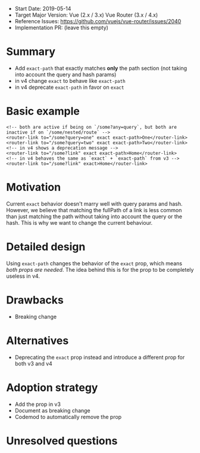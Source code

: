 - Start Date: 2019-05-14
- Target Major Version: Vue (2.x / 3.x) Vue Router (3.x / 4.x)
- Reference Issues: https://github.com/vuejs/vue-router/issues/2040
- Implementation PR: (leave this empty)

# Summary

- Add `exact-path` that exactly matches **only** the path section (not taking into account the query and hash params)
- in v4 change `exact` to behave like `exact-path`
- in v4 deprecate `exact-path` in favor on `exact`

# Basic example

```vue
<!-- both are active if being on `/some?any=query`, but both are inactive if on `/some/nested/route` -->
<router-link to="/some?query=one" exact exact-path>One</router-link>
<router-link to="/some?query=two" exact exact-path>Two</router-link>
<!-- in v4 shows a deprecation message -->
<router-link to="/some?link" exact exact-path>Home</router-link>
<!-- in v4 behaves the same as `exact` + `exact-path` from v3 -->
<router-link to="/some?link" exact>Home</router-link>
```

# Motivation

Current `exact` behavior doesn't marry well with query params and hash. However, we believe that matching the fullPath of a link is less common than just matching the path without taking into account the query or the hash. This is why we want to change the current behaviour.

# Detailed design

Using `exact-path` changes the behavior of the `exact` prop, which means _both props are needed_. The idea behind this is for the prop to be completely useless in v4.

# Drawbacks

- Breaking change

# Alternatives

- Deprecating the `exact` prop instead and introduce a different prop for both v3 and v4

# Adoption strategy

- Add the prop in v3
- Document as breaking change
- Codemod to automatically remove the prop

# Unresolved questions
